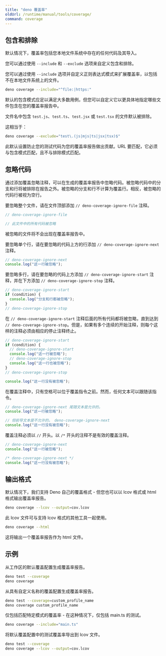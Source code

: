 ```yaml
---
title: "deno 覆盖率"
oldUrl: /runtime/manual/tools/coverage/
command: coverage
---
```


## 包含和排除

默认情况下，覆盖率包括您本地文件系统中存在的任何代码及其导入。

您可以通过使用 `--include` 和 `--exclude` 选项来自定义包含和排除。

您可以通过使用 `--include` 选项并自定义正则表达式模式来扩展覆盖率，以包括不在本地文件系统上的文件。

```bash
deno coverage --include="^file:|https:"
```

默认的包含模式应足以满足大多数用例，但您可以自定义它以更具体地指定哪些文件包含在您的覆盖率报告中。

文件名中包含 `test.js`、`test.ts`、`test.jsx` 或 `test.tsx` 的文件默认被排除。

这相当于：

```bash
deno coverage --exclude="test\.(js|mjs|ts|jsx|tsx)$"
```

此默认设置防止您的测试代码为您的覆盖率报告做出贡献。URL 要匹配，它必须与包含模式匹配，且不与排除模式匹配。

## 忽略代码

通过添加覆盖忽略注释，可以在生成的覆盖率报告中忽略代码。被忽略代码中的分支和行将被排除在报告之外。被忽略的分支和行不计算为覆盖行。相反，被忽略的代码行被视为空行。

要忽略整个文件，请在文件顶部添加 `// deno-coverage-ignore-file` 注释。

```ts
// deno-coverage-ignore-file

// 此文件中的所有代码被忽略
```

被忽略的文件将不会出现在覆盖率报告中。

要忽略单个行，请在要忽略的代码上方的行添加 `// deno-coverage-ignore-next` 注释。

```ts
// deno-coverage-ignore-next
console.log("这一行被忽略");
```

要忽略多行，请在要忽略的代码上方添加 `// deno-coverage-ignore-start` 注释，并在下方添加 `// deno-coverage-ignore-stop` 注释。

```ts
// deno-coverage-ignore-start
if (condition) {
  console.log("分支和行都被忽略");
}
// deno-coverage-ignore-stop
```

在 `// deno-coverage-ignore-start` 注释后面的所有代码都将被忽略，直到达到 `// deno-coverage-ignore-stop`。但是，如果有多个连续的开始注释，则每个这样的注释必须由相应的停止注释终止。

```ts
// deno-coverage-ignore-start
if (condition) {
  // deno-coverage-ignore-start
  console.log("这一行被忽略");
  // deno-coverage-ignore-stop
  console.log("这一行也被忽略");
}
// deno-coverage-ignore-stop

console.log("这一行没有被忽略");
```

在覆盖注释中，只有空格可以位于覆盖指令之前。然而，任何文本可以跟随该指令。

```ts
// deno-coverage-ignore-next 尾随文本是允许的。
console.log("这一行被忽略");

// 但前导文本是不允许的。 deno-coverage-ignore-next
console.log("这一行没有被忽略");
```

覆盖注释必须以 `//` 开头。以 `/*` 开头的注释不是有效的覆盖注释。

```ts
// deno-coverage-ignore-next
console.log("这一行被忽略");

/* deno-coverage-ignore-next */
console.log("这一行没有被忽略");
```

## 输出格式

默认情况下，我们支持 Deno 自己的覆盖格式 - 但您也可以以 lcov 格式或 html 格式输出覆盖率报告。

```bash
deno coverage --lcov --output=cov.lcov
```

此 lcov 文件可与支持 lcov 格式的其他工具一起使用。

```bash
deno coverage --html
```

这将输出一个覆盖率报告作为 html 文件。

## 示例

从工作区的默认覆盖配置生成覆盖率报告。

```bash
deno test --coverage
deno coverage
```

从具有自定义名称的覆盖配置生成覆盖率报告。

```bash
deno test --coverage=custom_profile_name
deno coverage custom_profile_name
```

仅包括匹配特定模式的覆盖率 - 在这种情况下，仅包括 main.ts 的测试。

```bash
deno coverage --include="main.ts"
```

将默认覆盖配置中的测试覆盖率导出到 lcov 文件。

```bash
deno test --coverage
deno coverage --lcov --output=cov.lcov
```